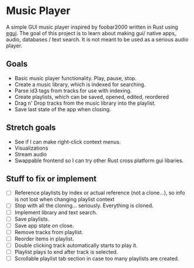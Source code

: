 # Music Player

A simple GUI music player inspired by foobar2000 written in Rust using [egui](https://github.com/emilk/egui).
The goal of this project is to learn about making gui/ native apps, audio, databases / text search.
It is not meant to be used as a serious audio player.

## Goals

- Basic music player functionality. Play, pause, stop.
- Create a music library, which is indexed for searching.
- Parse id3 tags from tracks for use with indexing.
- Create playlists, which can be saved, opened, edited, reordered
- Drag n' Drop tracks from the music library into the playlist.
- Save last state of the app when closing.

## Stretch goals

- See if I can make right-click context menus.
- Visualizations
- Stream audio
- Swappable frontend so I can try other Rust cross platform gui libaries.

## Stuff to fix or implement

- [ ] Reference playlists by index or actual reference (not a clone...), so info is not lost when changing playlist context
- [ ] Stop with all the cloning... seriously. Everything is cloned.
- [ ] Implement library and text search.
- [ ] Save playlists.
- [ ] Save app state on close.
- [ ] Remove tracks from playlist.
- [ ] Reorder items in playlist.
- [ ] Double clicking track automatically starts to play it.
- [ ] Playlist plays to end after track is selected.
- [ ] Scrollable playlist tab section in case too many playlists are created.
